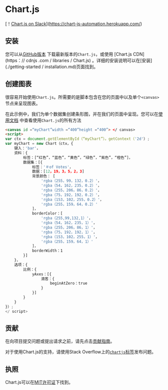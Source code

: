 # Chart.js

[！[Chart.js on Slack](https://img.shields.io/badge/slack-Chart.js-blue.svg)](https://chart-js-automation.herokuapp.com/)

## 安装

您可以从[GitHub版本](https://github.com/chartjs/Chart.js/releases/latest) 下载最新版本的`Chart.js`，或使用 [Chart.js CDN](https：// cdnjs .com / libraries / Chart.js) 。详细的安装说明可以在[安装](./getting-started / installation.md)页面找到。

## 创建图表

很容易开始使用`Chart.js`。所需要的是脚本包含在您的页面中以及单个`<canvas>`节点来呈现图表。

在此示例中，我们为单个数据集创建条形图，并在我们的页面中呈现。您可以在[使用文档](./getting-started/usage.md) 中查看使用`Chart.js`的所有方法

```html
<canvas id =“myChart”width =“400”height =“400”> </ canvas>
<script>
var ctx = document.getElementById（“myChart”）。getContext（'2d'）;
var myChart = new Chart（ctx，{
    键入：'bar'，
    资料：{
        标签：[“红色”，“蓝色”，“黄色”，“绿色”，“紫色”，“橙色”]，
        数据集：[{
            标签：'＃of Votes'，
            数据：[12，19，3，5，2，3]
            背景颜色： [
                'rgba（255，99，132，0.2）'，
                'rgba（54，162，235，0.2）'，
                'rgba（255，206，86，0.2）'，
                'rgba（75，192，192，0.2）'，
                'rgba（153，102，255，0.2）'，
                'rgba（255，159，64，0.2）'
            ]，
            borderColor：[
                'rgba（255,99,132,1）'，
                'rgba（54，162，235，1）'，
                'rgba（255，206，86，1）'，
                'rgba（75，192，192，1）'，
                'rgba（153，102，255，1）'，
                'rgba（255，159，64，1）'
            ]，
            borderWidth：1
        }]
    }，
    选项：{
        比例：{
            yAxes：[{
                滴答：{
                    beginAtZero：true
                }
            }]
        }
    }
}）;
</ script>
```

## 贡献

在向项目提交问题或提出请求之前，请先点击[贡献指南](https://github.com/chartjs/Chart.js/blob/master/CONTRIBUTING.md)。

对于使用Chart.js的支持，请使用Stack Overflow上的[`chartjs`标签](http://stackoverflow.com/questions/tagged/chartjs)发布问题。

## 执照

Chart.js可以在[MIT许可证](http://opensource.org/licenses/MIT)下找到。
